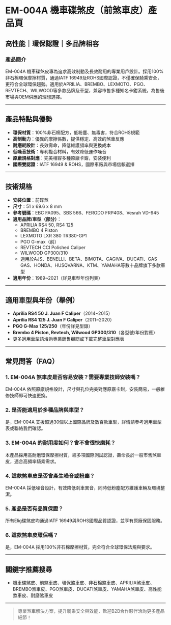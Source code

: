 # EM-004A 機車碟煞皮（前煞車皮）產品頁

## 高性能｜環保認證｜多品牌相容

### 產品簡介
EM-004A 機車碟煞皮專為追求高效制動及長效耐用的專業用戶設計。採用100%非石棉環保摩擦材質，通過IATF 16949及ROHS國際認證，不僅確保騎乘安全，更符合全球環保趨勢。適用於APRILIA、BREMBO、LEXMOTO、PGO、REVTECH、WILWOOD等多款品牌及車型，兼容市售多種知名卡鉗系統，為售後市場與OEM供應的理想選擇。

---

## 產品特點與優勢
- **環保材質**：100%非石棉配方，低粉塵、無毒害，符合ROHS規範
- **高制動力**：優異的摩擦係數，提供穩定、高效的煞車反應
- **耐磨耗設計**：長效壽命，降低維護頻率與更換成本
- **低噪音技術**：專利複合材料，有效降低運作噪音
- **原廠規格對應**：完美相容多種原廠卡鉗，安裝便利
- **國際雙認證**：IATF 16949 & ROHS，國際車廠與市場信賴選擇

---

## 技術規格
- **安裝位置**：前碟煞
- **尺寸**：51 x 69.6 x 8 mm
- **參考號碼**：EBC FA095、SBS 566、FERODO FRP408、Vesrah VD-945
- **適用品牌/車型（部分）**：
    - APRILIA RS4 50, RS4 125
    - BREMBO 4 Piston
    - LEXMOTO LXR 380 TR380-GP1
    - PGO G-max（前）
    - REVTECH CCI Polished Caliper
    - WILWOOD GP300/310
    - 適用於AJS、BENELLI、BETA、BIMOTA、CAGIVA、DUCATI、GAS GAS、HONDA、HUSQVARNA、KTM、YAMAHA等數十品牌旗下多款車型
- **適用年份**：1989~2021（詳見車型年份列表）

---

## 適用車型與年份（舉例）
- **Aprilia RS4 50 J. Juan F Caliper**（2014~2015）
- **Aprilia RS4 125 J. Juan F Caliper**（2011~2020）
- **PGO G-Max 125/250**（年份詳見型錄）
- **Brembo 4 Piston, Revtech, Wilwood GP300/310**（各型號/年份對應）
- 更多適用車型請洽詢專業銷售顧問或下載完整車型對應表

---

## 常見問答（FAQ）

### 1. EM-004A 煞車皮是否容易安裝？需要專業技師安裝嗎？
EM-004A 依照原廠規格設計，尺寸與孔位完美對應原廠卡鉗，安裝簡易，一般維修技師即可快速更換。

### 2. 是否能適用於多種品牌與車型？
是，EM-004A 支援超過30個以上國際品牌及數百款車型，詳情請參考適用車型表或聯絡我們確認。

### 3. EM-004A 的耐用度如何？會不會很快磨耗？
本產品採用高耐磨環保摩擦材質，經多項國際測試認證，壽命長於一般市售煞車皮，適合高頻率騎乘需求。

### 4. 這款煞車皮是否會產生噪音或粉塵？
EM-004A 採低噪音設計，有效降低剎車異音，同時低粉塵配方維護車輛及環境整潔。

### 5. 產品是否有品質保證？
所有Elig碟煞皮均通過IATF 16949與ROHS國際品質認證，並享有原廠保固服務。

### 6. 這款煞車皮環保嗎？
是，EM-004A 採用100%非石棉摩擦材質，完全符合全球環保法規與要求。

---

## 關鍵字推薦搜尋
- 機車碟煞皮、前煞車皮、環保煞車皮、非石棉煞車皮、APRILIA煞車皮、BREMBO煞車皮、PGO煞車皮、DUCATI煞車皮、YAMAHA煞車皮、高性能煞車皮、耐磨煞車皮

---

> 專業煞車解決方案，提升騎乘安全與效能，歡迎B2B合作夥伴洽詢更多產品細節！
